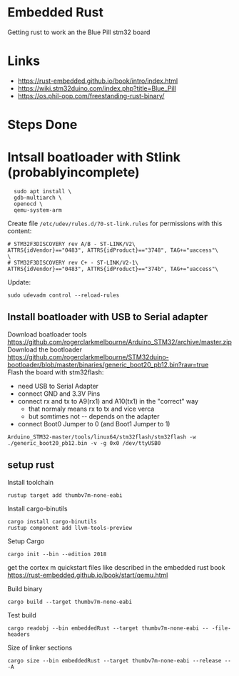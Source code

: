 # Embedded Rust
Getting rust to work an the Blue Pill stm32 board

# Links
- https://rust-embedded.github.io/book/intro/index.html
- https://wiki.stm32duino.com/index.php?title=Blue_Pill
- https://os.phil-opp.com/freestanding-rust-binary/

# Steps Done
# Intsall boatloader with Stlink (probablyincomplete)
```
  sudo apt install \
  gdb-multiarch \
  openocd \
  qemu-system-arm
```

Create file ``/etc/udev/rules.d/70-st-link.rules`` for permissions with this content:
```
# STM32F3DISCOVERY rev A/B - ST-LINK/V2\
ATTRS{idVendor}=="0483", ATTRS{idProduct}=="3748", TAG+="uaccess"\
\
# STM32F3DISCOVERY rev C+ - ST-LINK/V2-1\
ATTRS{idVendor}=="0483", ATTRS{idProduct}=="374b", TAG+="uaccess"\
```

Update:
```
sudo udevadm control --reload-rules
```
## Install boatloader with USB to Serial adapter
Download boatloader tools https://github.com/rogerclarkmelbourne/Arduino_STM32/archive/master.zip  
Download the bootloader https://github.com/rogerclarkmelbourne/STM32duino-bootloader/blob/master/binaries/generic_boot20_pb12.bin?raw=true  
Flash the board with stm32flash:
- need USB to Serial Adapter
- connect GND and 3.3V Pins
- connect rx and tx to A9(rx1) and A10(tx1) in the "correct" way
  - that normaly means rx to tx and vice verca
  - but somtimes not -- depends on the adapter
- connect Boot0 Jumper to 0 (and Boot1 Jumper to 1)

```
Arduino_STM32-master/tools/linux64/stm32flash/stm32flash -w ./generic_boot20_pb12.bin -v -g 0x0 /dev/ttyUSB0
```

## setup rust
Install toolchain
```
rustup target add thumbv7m-none-eabi
```
Install cargo-binutils
```
cargo install cargo-binutils
rustup component add llvm-tools-preview
```
Setup Cargo 
```
cargo init --bin --edition 2018
```

get the cortex m quickstart files like described in the embedded rust book  
https://rust-embedded.github.io/book/start/qemu.html  
  
Build binary
```
cargo build --target thumbv7m-none-eabi
```

Test build
```
cargo readobj --bin embeddedRust --target thumbv7m-none-eabi -- -file-headers
```

Size of linker sections
```
cargo size --bin embeddedRust --target thumbv7m-none-eabi --release -- -A
```
